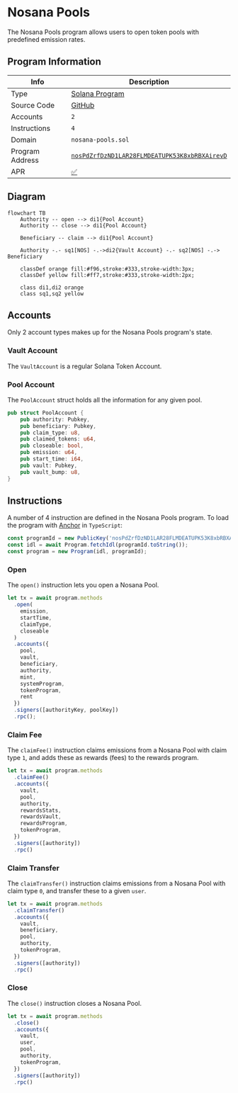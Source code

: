 # Nosana Pools <Badge type="warning" text="mainnet" vertical="middle" />

The Nosana Pools program allows users to open token pools with predefined emission rates.

## Program Information

| Info            | Description                                                                                                                      |
|-----------------|----------------------------------------------------------------------------------------------------------------------------------|
| Type            | [Solana Program](https://docs.solana.com/developing/programming-model/overview)                                                  |
| Source Code     | [GitHub](https://github.com/nosana-ci/nosana-programs)                                                                           |
| Accounts        | `2`                                                                                                                              |
| Instructions    | `4`                                                                                                                              |
| Domain          | `nosana-pools.sol`                                                                                                               |
| Program Address | [`nosPdZrfDzND1LAR28FLMDEATUPK53K8xbRBXAirevD`](https://explorer.solana.com/address/nosPdZrfDzND1LAR28FLMDEATUPK53K8xbRBXAirevD) |
| APR             | [✅](https://www.apr.dev/program/nosPdZrfDzND1LAR28FLMDEATUPK53K8xbRBXAirevD)                                                     |

## Diagram

```mermaid
flowchart TB
    Authority -- open --> di1{Pool Account}
    Authority -- close --> di1{Pool Account}

    Beneficiary -- claim --> di1{Pool Account}

    Authority -.- sq1[NOS] -.->di2{Vault Account} -.- sq2[NOS] -.-> Beneficiary

    classDef orange fill:#f96,stroke:#333,stroke-width:3px;
    classDef yellow fill:#ff7,stroke:#333,stroke-width:2px;

    class di1,di2 orange
    class sq1,sq2 yellow
```

## Accounts

Only 2 account types makes up for the Nosana Pools program's state.

### Vault Account

The `VaultAccount` is a regular Solana Token Account.

### Pool Account

The `PoolAccount` struct holds all the information for any given pool.

```rust
pub struct PoolAccount {
    pub authority: Pubkey,
    pub beneficiary: Pubkey,
    pub claim_type: u8,
    pub claimed_tokens: u64,
    pub closeable: bool,
    pub emission: u64,
    pub start_time: i64,
    pub vault: Pubkey,
    pub vault_bump: u8,
}
```

## Instructions

A number of 4 instruction are defined in the Nosana Pools program.
To load the program with [Anchor](https://coral-xyz.github.io/anchor/ts/index.html) in `TypeScript`:

```typescript
const programId = new PublicKey('nosPdZrfDzND1LAR28FLMDEATUPK53K8xbRBXAirevD');
const idl = await Program.fetchIdl(programId.toString());
const program = new Program(idl, programId);
```

### Open

The `open()` instruction lets you open a Nosana Pool.

```typescript
let tx = await program.methods
  .open(
    emission,
    startTime,
    claimType,
    closeable
  )
  .accounts({
    pool,
    vault,
    beneficiary,
    authority,
    mint,
    systemProgram,
    tokenProgram,
    rent
  })
  .signers([authorityKey, poolKey])
  .rpc();
```

### Claim Fee

The `claimFee()` instruction claims emissions from a Nosana Pool with claim type `1`,
and adds these as rewards (fees) to the rewards program.

```typescript
let tx = await program.methods
  .claimFee()
  .accounts({
    vault,
    pool,
    authority,
    rewardsStats,
    rewardsVault,
    rewardsProgram,
    tokenProgram,
  })
  .signers([authority])
  .rpc()
```

### Claim Transfer

The `claimTransfer()` instruction claims emissions from a Nosana Pool with claim type `0`,
and transfer these to a given `user`.

```typescript
let tx = await program.methods
  .claimTransfer()
  .accounts({
    vault,
    beneficiary,
    pool,
    authority,
    tokenProgram,
  })
  .signers([authority])
  .rpc()
```

### Close

The `close()` instruction closes a Nosana Pool.

```typescript
let tx = await program.methods
  .close()
  .accounts({
    vault,
    user,
    pool,
    authority,
    tokenProgram,
  })
  .signers([authority])
  .rpc()
```

